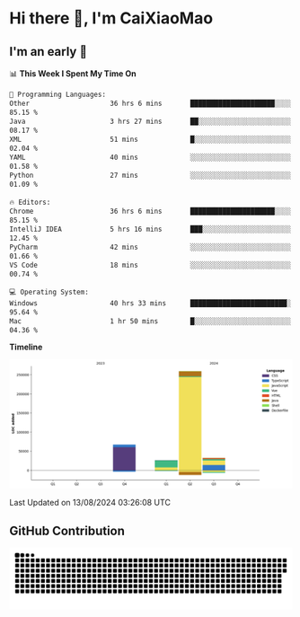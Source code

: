# Hi there 👋, I'm CaiXiaoMao

## I'm an early 🐤
<!--START_SECTION:waka-->
📊 **This Week I Spent My Time On** 

```text
💬 Programming Languages: 
Other                    36 hrs 6 mins       █████████████████████░░░░   85.15 % 
Java                     3 hrs 27 mins       ██░░░░░░░░░░░░░░░░░░░░░░░   08.17 % 
XML                      51 mins             █░░░░░░░░░░░░░░░░░░░░░░░░   02.04 % 
YAML                     40 mins             ░░░░░░░░░░░░░░░░░░░░░░░░░   01.58 % 
Python                   27 mins             ░░░░░░░░░░░░░░░░░░░░░░░░░   01.09 % 

🔥 Editors: 
Chrome                   36 hrs 6 mins       █████████████████████░░░░   85.15 % 
IntelliJ IDEA            5 hrs 16 mins       ███░░░░░░░░░░░░░░░░░░░░░░   12.45 % 
PyCharm                  42 mins             ░░░░░░░░░░░░░░░░░░░░░░░░░   01.66 % 
VS Code                  18 mins             ░░░░░░░░░░░░░░░░░░░░░░░░░   00.74 % 

💻 Operating System: 
Windows                  40 hrs 33 mins      ████████████████████████░   95.64 % 
Mac                      1 hr 50 mins        █░░░░░░░░░░░░░░░░░░░░░░░░   04.36 % 
```

**Timeline**

![Lines of Code chart](https://raw.githubusercontent.com/caixiaomao/caixiaomao/main/assets/bar_graph.png)


 Last Updated on 13/08/2024 03:26:08 UTC
<!--END_SECTION:waka-->

## GitHub Contribution
<picture>
  <source media="(prefers-color-scheme: dark)" srcset="/dist/snake/github-contribution-grid-snake-dark.svg" />
  <source media="(prefers-color-scheme: light)" srcset="/dist/snake/github-contribution-grid-snake.svg" />
  <img alt="github contribution grid snake animation" src="/dist/snake/github-contribution-grid-snake.svg" />
</picture>
